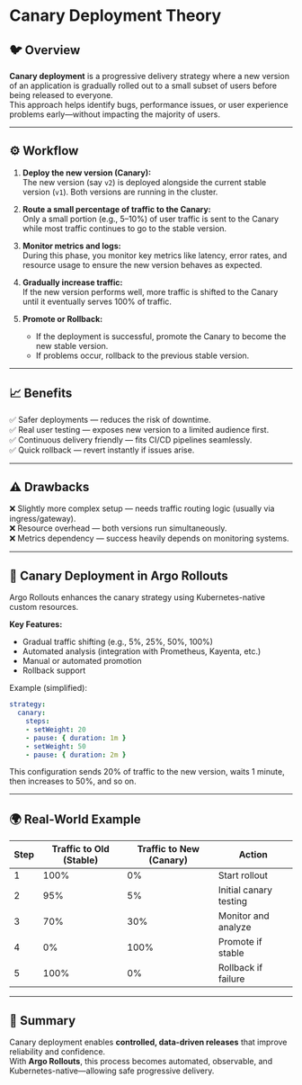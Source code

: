 # Canary Deployment Theory

## 🐦 Overview

**Canary deployment** is a progressive delivery strategy where a new version of an application is gradually rolled out to a small subset of users before being released to everyone.  
This approach helps identify bugs, performance issues, or user experience problems early—without impacting the majority of users.

---

## ⚙️ Workflow

1. **Deploy the new version (Canary):**  
   The new version (say `v2`) is deployed alongside the current stable version (`v1`). Both versions are running in the cluster.

2. **Route a small percentage of traffic to the Canary:**  
   Only a small portion (e.g., 5–10%) of user traffic is sent to the Canary while most traffic continues to go to the stable version.

3. **Monitor metrics and logs:**  
   During this phase, you monitor key metrics like latency, error rates, and resource usage to ensure the new version behaves as expected.

4. **Gradually increase traffic:**  
   If the new version performs well, more traffic is shifted to the Canary until it eventually serves 100% of traffic.

5. **Promote or Rollback:**  
   - If the deployment is successful, promote the Canary to become the new stable version.  
   - If problems occur, rollback to the previous stable version.

---

## 📈 Benefits

✅ Safer deployments — reduces the risk of downtime.  
✅ Real user testing — exposes new version to a limited audience first.  
✅ Continuous delivery friendly — fits CI/CD pipelines seamlessly.  
✅ Quick rollback — revert instantly if issues arise.

---

## ⚠️ Drawbacks

❌ Slightly more complex setup — needs traffic routing logic (usually via ingress/gateway).  
❌ Resource overhead — both versions run simultaneously.  
❌ Metrics dependency — success heavily depends on monitoring systems.

---

## 🚀 Canary Deployment in Argo Rollouts

Argo Rollouts enhances the canary strategy using Kubernetes-native custom resources.

**Key Features:**
- Gradual traffic shifting (e.g., 5%, 25%, 50%, 100%)  
- Automated analysis (integration with Prometheus, Kayenta, etc.)  
- Manual or automated promotion  
- Rollback support  

Example (simplified):
```yaml
strategy:
  canary:
    steps:
    - setWeight: 20
    - pause: { duration: 1m }
    - setWeight: 50
    - pause: { duration: 2m }
```

This configuration sends 20% of traffic to the new version, waits 1 minute, then increases to 50%, and so on.

---

## 🌍 Real-World Example

| Step | Traffic to Old (Stable) | Traffic to New (Canary) | Action |
|------|--------------------------|--------------------------|--------|
| 1 | 100% | 0% | Start rollout |
| 2 | 95% | 5% | Initial canary testing |
| 3 | 70% | 30% | Monitor and analyze |
| 4 | 0% | 100% | Promote if stable |
| 5 | 100% | 0% | Rollback if failure |

---

## 🧩 Summary

Canary deployment enables **controlled, data-driven releases** that improve reliability and confidence.  
With **Argo Rollouts**, this process becomes automated, observable, and Kubernetes-native—allowing safe progressive delivery.
